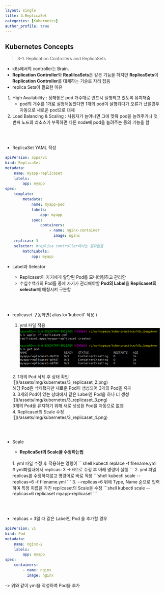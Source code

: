 ```yaml
---
layout: single
title: 3.ReplicaSet
categories: [Kubernetes]
author_profile: true
---
```


## Kubernetes Concepts

> 3-1. Replication Controllers and ReplicaSets

- k8s에서의 controller는 Brain.
- **Replication Controller**와 **ReplilcaSets**은 같은 기능을 하지만 **ReplicaSets**이 **Replication Controller**를 대체하는 기술로 자리 잡음
- replica Sets이 필요한 이유
1. High Availability : 정해놓은 pod 개수대로 반드시 실행되고 있도록 유지해줌.
    - pod의 개수를 1개로 설정해놓았다면 1개의 pod이 실행되다가 오류가 났을경우 자동으로 새로운 pod으로 대체<br>
2. Load Balancing & Scaling : 사용자가 늘어나면 그에 맞춰 pod을 늘려주거나 첫번째 노드의 리소스가 부족하면 다른 node에 pod을 늘려주는 등의 기능을 함

<br><br>

- ReplicaSet YAML 작성
```yaml
apiVersion: apps/v1
kind: ReplicaSet
metadata:
    name: myapp-replicaset
    labels:
        app: myapp
spec:
    template:
        metadata:
            name: myapp-pod
            labels:
                app: myapp
            spec:
                containers:
                    - name: nginx-container
                      image: nginx
    replicas: 3
    selector: #replica controller에서는 필요없음 
        matchLabels:
            app: myapp
```

- Label과 Selector
    - Replicaset이 자기에게 할당된 Pod를 모니터링하고 관리함
    - 수십수백개의 Pod들 중에 자기가 관리해야할 **Pod의 Label**을 **Replicaset의 selector**에 매칭시켜 구분함
    
    <br><br>

- replicaset 구동화면( alias k='kubectl' 적용 )
    1. yml 파일 적용<br>
    ![](/assets/img/kubernetes/3_replicaset_1.png)
    <br>
    2. 1개의 Pod 삭제 후 상태 확인<br>
    ![](/assets/img/kubernetes/3_replicaset_2.png)<br>
    해당 Pod은 삭제됐지만 새로운 Pod이 생성되어 3개의 Pod을 유지
    <br>
    3. 3개의 Pod이 있는 상태에서 같은 Label인 Pod을 하나 더 생성<br>
    ![](/assets/img/kubernetes/3_replicaset_3.png)<br>
     3개의 Pod을 유지하기 위해 새로 생성된 Pod을 자동으로 없앰
    <br>
    4. Replicaset의 Scale 수정<br>
    ![](/assets/img/kubernetes/3_replicaset_4.png)
    
    <br><br>

- Scale
    - **ReplicaSet의 Scale을 수정하는법**
    <br>
    1. yml 파일 수정 후 적용하는 명령어
    ```shell
    kubectl replace -f filename.yml # yml파일내에서 replicas: 3 -> 6으로 수정 후 아래 명령어 실행
    ```
    2. yml 파일 replicas를 수정하지않고 명령어로 바로 적용
    ```shell
    kubectl scale --replicas=6 -f filename.yml
    ```
    3. --replicas=6 뒤에 Type, Name 순으로 입력하여 특정 이름을 가진 replicaset의 Scale을 수정
    ```shell
    kubectl scale --replicas=6 replicaset myapp-replicaset 
    ```
<br><br>

- replicas = 3일 때 같은 Label인 Pod 을 추가할 경우
```yml
apiVersion: v1
kind: Pod
metadata:
    name: nginx-2
    labels:
        app: myapp
spec:
    containers:
        - name: nginx
          image: nginx
```
-> 위와 같이 yml을 작성하여 Pod을 추가




